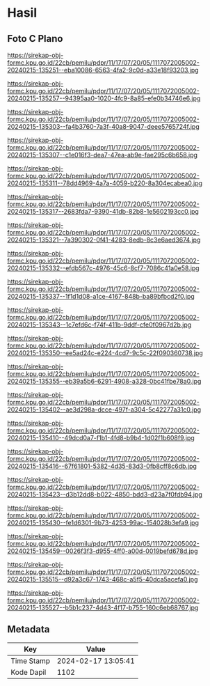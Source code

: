 # Hasil

## Foto C Plano

https://sirekap-obj-formc.kpu.go.id/22cb/pemilu/pdpr/11/17/07/20/05/1117072005002-20240215-135251--eba10086-6563-4fa2-9c0d-a33e18f93203.jpg

https://sirekap-obj-formc.kpu.go.id/22cb/pemilu/pdpr/11/17/07/20/05/1117072005002-20240215-135257--94395aa0-1020-4fc9-8a85-efe0b34746e6.jpg

https://sirekap-obj-formc.kpu.go.id/22cb/pemilu/pdpr/11/17/07/20/05/1117072005002-20240215-135303--fa4b3760-7a3f-40a8-9047-deee5765724f.jpg

https://sirekap-obj-formc.kpu.go.id/22cb/pemilu/pdpr/11/17/07/20/05/1117072005002-20240215-135307--c1e016f3-dea7-47ea-ab9e-fae295c6b658.jpg

https://sirekap-obj-formc.kpu.go.id/22cb/pemilu/pdpr/11/17/07/20/05/1117072005002-20240215-135311--78dd4969-4a7a-4059-b220-8a304ecabea0.jpg

https://sirekap-obj-formc.kpu.go.id/22cb/pemilu/pdpr/11/17/07/20/05/1117072005002-20240215-135317--2683fda7-9390-41db-82b8-1e5602193cc0.jpg

https://sirekap-obj-formc.kpu.go.id/22cb/pemilu/pdpr/11/17/07/20/05/1117072005002-20240215-135321--7a390302-0f41-4283-8edb-8c3e6aed3674.jpg

https://sirekap-obj-formc.kpu.go.id/22cb/pemilu/pdpr/11/17/07/20/05/1117072005002-20240215-135332--efdb567c-4976-45c6-8cf7-7086c41a0e58.jpg

https://sirekap-obj-formc.kpu.go.id/22cb/pemilu/pdpr/11/17/07/20/05/1117072005002-20240215-135337--1f1d1d08-a1ce-4167-848b-ba89bfbcd2f0.jpg

https://sirekap-obj-formc.kpu.go.id/22cb/pemilu/pdpr/11/17/07/20/05/1117072005002-20240215-135343--1c7efd6c-f74f-411b-9ddf-cfe0f0967d2b.jpg

https://sirekap-obj-formc.kpu.go.id/22cb/pemilu/pdpr/11/17/07/20/05/1117072005002-20240215-135350--ee5ad24c-e224-4cd7-9c5c-22f090360738.jpg

https://sirekap-obj-formc.kpu.go.id/22cb/pemilu/pdpr/11/17/07/20/05/1117072005002-20240215-135355--eb39a5b6-6291-4908-a328-0bc41fbe78a0.jpg

https://sirekap-obj-formc.kpu.go.id/22cb/pemilu/pdpr/11/17/07/20/05/1117072005002-20240215-135402--ae3d298a-dcce-497f-a304-5c42277a31c0.jpg

https://sirekap-obj-formc.kpu.go.id/22cb/pemilu/pdpr/11/17/07/20/05/1117072005002-20240215-135410--49dcd0a7-f1b1-4fd8-b9b4-1d02f1b608f9.jpg

https://sirekap-obj-formc.kpu.go.id/22cb/pemilu/pdpr/11/17/07/20/05/1117072005002-20240215-135416--67f61801-5382-4d35-83d3-0fb8cff8c6db.jpg

https://sirekap-obj-formc.kpu.go.id/22cb/pemilu/pdpr/11/17/07/20/05/1117072005002-20240215-135423--d3b12dd8-b022-4850-bdd3-d23a7f0fdb94.jpg

https://sirekap-obj-formc.kpu.go.id/22cb/pemilu/pdpr/11/17/07/20/05/1117072005002-20240215-135430--fe1d6301-9b73-4253-99ac-154028b3efa9.jpg

https://sirekap-obj-formc.kpu.go.id/22cb/pemilu/pdpr/11/17/07/20/05/1117072005002-20240215-135459--0026f3f3-d955-4ff0-a00d-0019befd678d.jpg

https://sirekap-obj-formc.kpu.go.id/22cb/pemilu/pdpr/11/17/07/20/05/1117072005002-20240215-135515--d92a3c67-1743-468c-a5f5-40dca5acefa0.jpg

https://sirekap-obj-formc.kpu.go.id/22cb/pemilu/pdpr/11/17/07/20/05/1117072005002-20240215-135527--b5b1c237-4d43-4f17-b755-160c6eb68767.jpg


## Metadata

| Key        | Value               |
| ---------- | ------------------- |
| Time Stamp | 2024-02-17 13:05:41 |
| Kode Dapil | 1102                |



